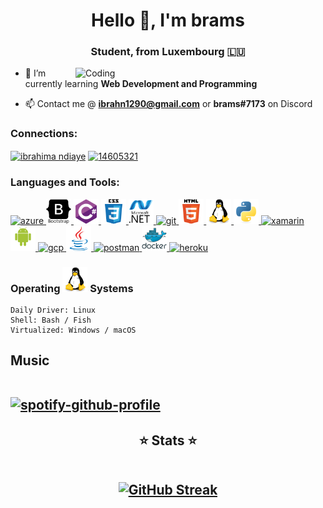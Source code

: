 <h1 align="center">Hello 👋, I'm brams</h1>
<h3 align="center">Student, from Luxembourg 🇱🇺</h3>
<img align="right" alt="Coding" width="400" src="https://res.cloudinary.com/practicaldev/image/fetch/s--dWwH4rJ4--/c_limit%2Cf_auto%2Cfl_progressive%2Cq_66%2Cw_880/https://media2.giphy.com/media/fnD9cHHIrYRYk/giphy.gif">



- 🌱 I’m currently learning **Web Development and Programming**

- 📫 Contact me @ **ibrahn1290@gmail.com** or **brams#7173** on Discord

<!-- - ⚡ Fun? fact **Penguins evolved to fly underwater.** -->

<h3 align="left">Connections:</h3>
<p align="left">
<a href="https://linkedin.com/in/ibrahima ndiaye" target="blank"><img align="center" src="https://raw.githubusercontent.com/rahuldkjain/github-profile-readme-generator/master/src/images/icons/Social/linked-in-alt.svg" alt="ibrahima ndiaye" height="30" width="40" /></a>
<a href="https://stackoverflow.com/users/14605321" target="blank"><img align="center" src="https://raw.githubusercontent.com/rahuldkjain/github-profile-readme-generator/master/src/images/icons/Social/stack-overflow.svg" alt="14605321" height="30" width="40" /></a>
</p>

<h3 align="left">Languages and Tools:</h3>
<p align="left"> <a href="https://azure.microsoft.com/en-in/" target="_blank" rel="noreferrer"> <img src="https://www.vectorlogo.zone/logos/microsoft_azure/microsoft_azure-icon.svg" alt="azure" width="40" height="40"/> </a> <a href="https://getbootstrap.com" target="_blank" rel="noreferrer"> <img src="https://raw.githubusercontent.com/devicons/devicon/master/icons/bootstrap/bootstrap-plain-wordmark.svg" alt="bootstrap" width="40" height="40"/> </a> <a href="https://www.w3schools.com/cs/" target="_blank" rel="noreferrer"> <img src="https://raw.githubusercontent.com/devicons/devicon/master/icons/csharp/csharp-original.svg" alt="csharp" width="40" height="40"/> </a> <a href="https://www.w3schools.com/css/" target="_blank" rel="noreferrer"> <img src="https://raw.githubusercontent.com/devicons/devicon/master/icons/css3/css3-original-wordmark.svg" alt="css3" width="40" height="40"/> </a> <a href="https://dotnet.microsoft.com/" target="_blank" rel="noreferrer"> <img src="https://raw.githubusercontent.com/devicons/devicon/master/icons/dot-net/dot-net-original-wordmark.svg" alt="dotnet" width="40" height="40"/> </a> <a href="https://git-scm.com/" target="_blank" rel="noreferrer"> <img src="https://www.vectorlogo.zone/logos/git-scm/git-scm-icon.svg" alt="git" width="40" height="40"/> </a> <a href="https://www.w3.org/html/" target="_blank" rel="noreferrer"> <img src="https://raw.githubusercontent.com/devicons/devicon/master/icons/html5/html5-original-wordmark.svg" alt="html5" width="40" height="40"/> </a> <a href="https://www.linux.org/" target="_blank" rel="noreferrer"> <img src="https://raw.githubusercontent.com/devicons/devicon/master/icons/linux/linux-original.svg" alt="linux" width="40" height="40"/> </a><a href="https://www.python.org" target="_blank" rel="noreferrer"> <img src="https://raw.githubusercontent.com/devicons/devicon/master/icons/python/python-original.svg" alt="python" width="40" height="40"/> </a> <a href="https://dotnet.microsoft.com/apps/xamarin" target="_blank" rel="noreferrer"> <img src="https://raw.githubusercontent.com/detain/svg-logos/780f25886640cef088af994181646db2f6b1a3f8/svg/xamarin.svg" alt="xamarin" width="40" height="40"/> </a> <a href="https://developer.android.com" target="_blank" rel="noreferrer"> <img src="https://raw.githubusercontent.com/devicons/devicon/master/icons/android/android-original-wordmark.svg" alt="android" width="40" height="40"/> </a> <a href="https://cloud.google.com" target="_blank" rel="noreferrer"> <img src="https://www.vectorlogo.zone/logos/google_cloud/google_cloud-icon.svg" alt="gcp" width="40" height="40"/> </a> <a href="https://www.java.com" target="_blank" rel="noreferrer"> <img src="https://raw.githubusercontent.com/devicons/devicon/master/icons/java/java-original.svg" alt="java" width="40" height="40"/> </a> <a href="https://postman.com" target="_blank" rel="noreferrer"> <img src="https://www.vectorlogo.zone/logos/getpostman/getpostman-icon.svg" alt="postman" width="40" height="40"/> </a><a href="https://www.docker.com/" target="_blank" rel="noreferrer"> <img src="https://raw.githubusercontent.com/devicons/devicon/master/icons/docker/docker-original-wordmark.svg" alt="docker" width="40" height="40"/> </a><a href="https://heroku.com" target="_blank" rel="noreferrer"> <img src="https://www.vectorlogo.zone/logos/heroku/heroku-icon.svg" alt="heroku" width="40" height="40"/> </a></p>

<!-- SYSTEM -->
<h3 align="left">
<!-- <img src="https://raw.githubusercontent.com/devicons/devicon/master/icons/windows8/windows8-original.svg" alt="windows" width="40" height="40"/> -->
Operating 
<img src="https://raw.githubusercontent.com/devicons/devicon/master/icons/linux/linux-original.svg" alt="linux" width="40" height="40"/>
Systems
<!-- <img src="https://raw.githubusercontent.com/devicons/devicon/master/icons/apple/apple-original.svg" alt="apple" width="40" height="40"/> -->
</h3>

```
Daily Driver: Linux
Shell: Bash / Fish
Virtualized: Windows / macOS
```


<!-- SPOTIFY -->
<h2 align="left">Music 
<br>
<br>
  
[![spotify-github-profile](https://spotify-github-profile.vercel.app/api/view?uid=wjx9ku6gkhcjggx3wuzxj34u3&cover_image=true&theme=natemoo-re&show_offline=false&background_color=121212&bar_color=53b14f&bar_color_cover=true)](https://spotify-github-profile.vercel.app/api/view?uid=wjx9ku6gkhcjggx3wuzxj34u3&redirect=true)

</h2>

<!-- STATS -->

<h2 align="center"> ⭐ Stats ⭐
<br>
<br>

[![GitHub Streak](https://streak-stats.demolab.com?user=ibndiaye&theme=android-dark)](https://git.io/streak-stats)
</h2>